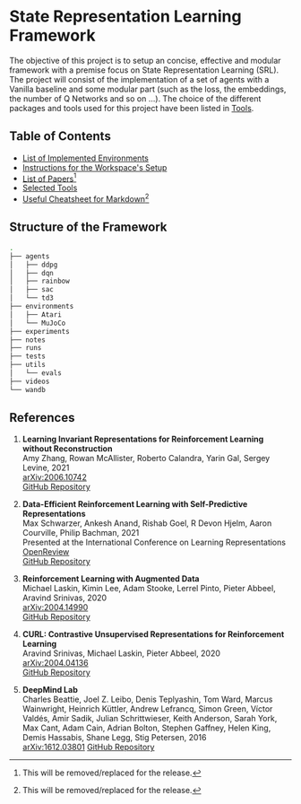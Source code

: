 # State Representation Learning Framework

The objective of this project is to setup an concise, effective and modular framework with a premise focus on State Representation Learning (SRL). The project will consist of the implementation of a set of agents with a Vanilla baseline and some modular part (such as the loss, the embeddings, the number of Q Networks and so on ...). The choice of the different packages and tools used for this project have been listed in  [Tools](notes/Tools.md).

## Table of Contents

- [List of Implemented Environments](notes/Environments.md)
- [Instructions for the Workspace's Setup](notes/Setup_Workspace.md)
- [List of Papers](notes/Papers.md)[^1]
- [Selected Tools](notes/Tools.md)
- [Useful Cheatsheet for Markdown](notes/Markdown_Cheatsheet.md)[^1]

[^1]: This will be removed/replaced for the release.

## Structure of the Framework

```bash
.
├── agents
│   ├── ddpg
│   ├── dqn
│   ├── rainbow
│   ├── sac
│   └── td3
├── environments
│   ├── Atari
│   └── MuJoCo
├── experiments
├── notes
├── runs
├── tests
├── utils
│   └── evals
├── videos
└── wandb
```

## References

1. **Learning Invariant Representations for Reinforcement Learning without Reconstruction**  
   Amy Zhang, Rowan McAllister, Roberto Calandra, Yarin Gal, Sergey Levine, 2021  
   [arXiv:2006.10742](https://arxiv.org/abs/2006.10742)  
   [GitHub Repository](https://github.com/facebookresearch/deep_bisim4control)

2. **Data-Efficient Reinforcement Learning with Self-Predictive Representations**  
   Max Schwarzer, Ankesh Anand, Rishab Goel, R Devon Hjelm, Aaron Courville, Philip Bachman, 2021  
   Presented at the International Conference on Learning Representations  
   [OpenReview](https://openreview.net/forum?id=uCQfPZwRaUu)  
   [GitHub Repository](https://github.com/facebookresearch/deep_bisim4control)

3. **Reinforcement Learning with Augmented Data**  
   Michael Laskin, Kimin Lee, Adam Stooke, Lerrel Pinto, Pieter Abbeel, Aravind Srinivas, 2020  
   [arXiv:2004.14990](https://arxiv.org/abs/2004.14990)  
   [GitHub Repository](https://github.com/MishaLaskin/rad)

4. **CURL: Contrastive Unsupervised Representations for Reinforcement Learning**  
   Aravind Srinivas, Michael Laskin, Pieter Abbeel, 2020  
   [arXiv:2004.04136](https://arxiv.org/abs/2004.04136)  
   [GitHub Repository](https://github.com/MishaLaskin/curl)
   
6. **DeepMind Lab**  
   Charles Beattie, Joel Z. Leibo, Denis Teplyashin, Tom Ward, Marcus Wainwright, Heinrich Küttler, Andrew Lefrancq, Simon Green, Víctor Valdés, Amir Sadik, Julian Schrittwieser, Keith Anderson, Sarah York, Max Cant, Adam Cain, Adrian Bolton, Stephen Gaffney, Helen King, Demis Hassabis, Shane Legg, Stig Petersen, 2016  
   [arXiv:1612.03801](https://arxiv.org/abs/1612.03801)
   [GitHub Repository](https://github.com/google-deepmind/lab)
 
